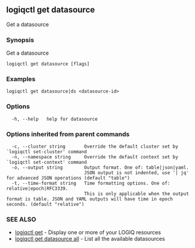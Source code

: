 ## logiqctl get datasource

Get a datasource

### Synopsis

Get a datasource

```
logiqctl get datasource [flags]
```

### Examples

```
logiqctl get datasource|ds <datasource-id>
```

### Options

```
  -h, --help   help for datasource
```

### Options inherited from parent commands

```
  -c, --cluster string       Override the default cluster set by `logiqctl set-cluster' command
  -n, --namespace string     Override the default context set by `logiqctl set-context' command
  -o, --output string        Output format. One of: table|json|yaml. 
                             JSON output is not indented, use '| jq' for advanced JSON operations (default "table")
  -t, --time-format string   Time formatting options. One of: relative|epoch|RFC3339. 
                             This is only applicable when the output format is table. JSON and YAML outputs will have time in epoch seconds. (default "relative")
```

### SEE ALSO

* [logiqctl get](logiqctl_get.md)	 - Display one or more of your LOGIQ resources
* [logiqctl get datasource all](logiqctl_get_datasource_all.md)	 - List all the available datasources

